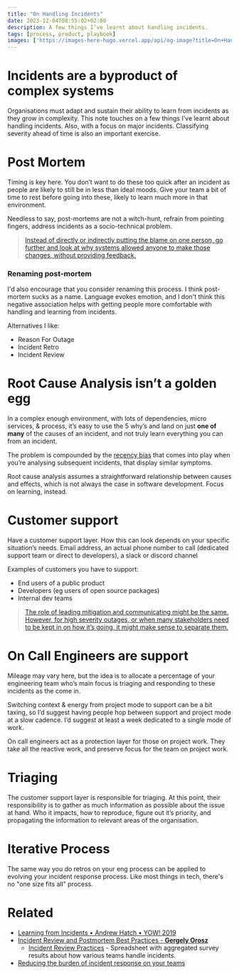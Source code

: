 ```yaml
---
title: "On Handling Incidents"
date: 2023-12-04T08:55:02+02:00
description: A few things I’ve learnt about handling incidents. 
tags: [process, product, playbook]
images: ['https://images-here-hugo.vercel.app/api/og-image?title=On+Handling+Incidents']
---
```


# Incidents are a byproduct of complex systems 
Organisations must adapt and sustain their ability to learn from incidents as they grow in complexity. This note touches on a few things I’ve learnt about handling incidents. Also, with a focus on major incidents. Classifying severity ahead of time is also an important exercise.

# Post Mortem
Timing is key here. You don’t want to do these too quick after an incident as people are likely to still be in less than ideal moods. Give your team a bit of time to rest before going into these, likely to learn much more in that environment. 

Needless to say, post-mortems are not a witch-hunt, refrain from pointing fingers, address incidents as a socio-technical problem.

> [Instead of directly or indirectly putting the blame on one person, go further and look at why systems allowed anyone to make those changes, without providing feedback.](https://newsletter.pragmaticengineer.com/p/incident-review-best-practices)

### Renaming post-mortem
I'd also encourage that you consider renaming this process. I think post-mortem sucks as a name.
Language evokes emotion, and I don't think this negative association helps with getting
people more comfortable with handling and learning from incidents.

Alternatives I like:
- Reason For Outage
- Incident Retro
- Incident Review

# Root Cause Analysis isn’t a golden egg
In a complex enough environment, with lots of dependencies, micro services, & process, it’s easy to use the 5 why’s and land on just **one of many** of the causes of an incident, and not truly learn everything you can from an incident. 

The problem is compounded by the [recency bias](https://en.wikipedia.org/wiki/Recency_bias) that comes into play when you’re analysing subsequent incidents, that display similar symptoms.

Root cause analysis assumes a straightforward relationship between causes and effects, which is not always the case in software development.
Focus on learning, instead.

# Customer support
Have a customer support layer. How this can look depends on your specific situation’s needs. Email address, an actual phone number to call (dedicated support team or direct to developers), a slack or discord channel

Examples of customers you have to support:
- End users of a public product
- Developers (eg users of open source packages)
- Internal dev teams

> [The role of leading mitigation and communicating might be the same. However, for high severity outages, or when many stakeholders need to be kept in on how it’s going, it might make sense to separate them.](https://newsletter.pragmaticengineer.com/p/incident-review-best-practices)

# On Call Engineers are support
Mileage may vary here, but the idea is to allocate a percentage of your engineering team who’s main focus is triaging and responding to these incidents as the come in.

Switching context & energy from project mode to support can be a bit taxing, so I’d suggest having people hop between support and project mode at a slow cadence. I’d suggest at least a week dedicated to a single mode of work.

On call engineers act as a protection layer for those on project work. They take all the reactive work, and preserve focus for the team on project work.
# Triaging
The customer support layer is responsible for triaging. At this point, their responsibility is to gather as much information as possible about the issue at hand. Who it impacts, how to reproduce, figure out it’s priority, and propagating the information to relevant areas of the organisation.

# Iterative Process
The same way you do retros on your eng process can be applied to evolving your
incident response process. Like most things in tech, there's no "one size fits all" process.

# Related
- [Learning from Incidents • Andrew Hatch • YOW! 2019](https://www.youtube.com/watch?v=TIL6UP9K-L4)
- [Incident Review and Postmortem Best Practices - **Gergely Orosz**](https://newsletter.pragmaticengineer.com/p/incident-review-best-practices)
  - [Incident Review Practices](https://docs.google.com/spreadsheets/d/1GPINipdf-l2H05iKOUbpkrqwlZ61ZCJDnwY5iE8LtRM/edit#gid=0) - 
  Spreadsheet with aggregated survey results about how various teams handle incidents.
- [Reducing the burden of incident response on your teams](https://www.youtube.com/watch?v=_XT3AkDMVoY)
